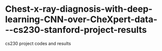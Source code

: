 # Chest-x-ray-diagnosis-with-deep-learning-CNN-over-CheXpert-data---cs230-stanford-project-results
cs230 project codes and results
 
